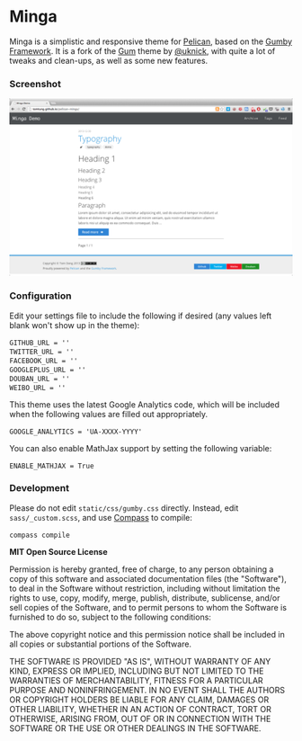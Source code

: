 # Minga

Minga is a simplistic and responsive theme for [Pelican](https://github.com/getpelican/pelican), based on the [Gumby Framework](http://gumbyframework.com/docs). It is a fork of the [Gum](https://github.com/getpelican/pelican-themes/tree/master/gum) theme by [@uknick](https://github.com/uknick), with quite a lot of tweaks and clean-ups, as well as some new features.

### Screenshot ###

![screenshot](screenshot.png)

### Configuration

Edit your settings file to include the following if desired (any values left blank won't show up in the theme):

```
GITHUB_URL = ''
TWITTER_URL = ''
FACEBOOK_URL = ''
GOOGLEPLUS_URL = ''
DOUBAN_URL = ''
WEIBO_URL = ''
```

This theme uses the latest Google Analytics code, which will be included when the following values are filled out appropriately.

```
GOOGLE_ANALYTICS = 'UA-XXXX-YYYY'
```

You can also enable MathJax support by setting the following variable:
```
ENABLE_MATHJAX = True
```

### Development

Please do not edit `static/css/gumby.css` directly. Instead, edit `sass/_custom.scss`, and use [Compass](http://compass-style.org/) to compile:

```
compass compile
```

**MIT Open Source License**

Permission is hereby granted, free of charge, to any person obtaining a copy of this software and associated documentation files (the "Software"), to deal in the Software without restriction, including without limitation the rights to use, copy, modify, merge, publish, distribute, sublicense, and/or sell copies of the Software, and to permit persons to whom the Software is furnished to do so, subject to the following conditions:

The above copyright notice and this permission notice shall be included in all copies or substantial portions of the Software.

THE SOFTWARE IS PROVIDED "AS IS", WITHOUT WARRANTY OF ANY KIND, EXPRESS OR IMPLIED, INCLUDING BUT NOT LIMITED TO THE WARRANTIES OF MERCHANTABILITY, FITNESS FOR A PARTICULAR PURPOSE AND NONINFRINGEMENT. IN NO EVENT SHALL THE AUTHORS OR COPYRIGHT HOLDERS BE LIABLE FOR ANY CLAIM, DAMAGES OR OTHER LIABILITY, WHETHER IN AN ACTION OF CONTRACT, TORT OR OTHERWISE, ARISING FROM, OUT OF OR IN CONNECTION WITH THE SOFTWARE OR THE USE OR OTHER DEALINGS IN THE SOFTWARE.
